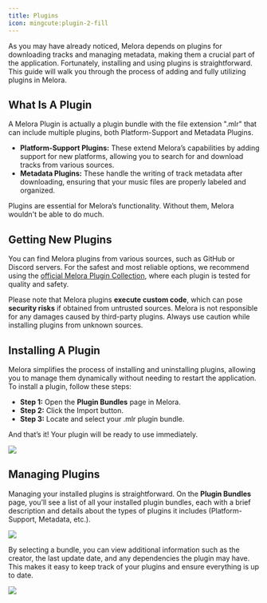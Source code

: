 ```yaml
---
title: Plugins
icon: mingcute:plugin-2-fill
---
```


As you may have already noticed, Melora depends on plugins for downloading tracks and managing metadata, making them a crucial part of the application. Fortunately, installing and using plugins is straightforward. This guide will walk you through the process of adding and fully utilizing plugins in Melora.


## What Is A Plugin
A Melora Plugin is actually a plugin bundle with the file extension ".mlr" that can include multiple plugins, both Platform-Support and Metadata Plugins.
- **Platform-Support Plugins:** These extend Melora’s capabilities by adding support for new platforms, allowing you to search for and download tracks from various sources.
- **Metadata Plugins:** These handle the writing of track metadata after downloading, ensuring that your music files are properly labeled and organized.

Plugins are essential for Melora’s functionality. Without them, Melora wouldn't be able to do much.


## Getting New Plugins
You can find Melora plugins from various sources, such as GitHub or Discord servers. For the safest and most reliable options, we recommend using the [official Melora Plugin Collection](/plugins.html), where each plugin is tested for quality and safety.

Please note that Melora plugins **execute custom code**, which can pose **security risks** if obtained from untrusted sources. Melora is not responsible for any damages caused by third-party plugins. Always use caution while installing plugins from unknown sources.


## Installing A Plugin
Melora simplifies the process of installing and uninstalling plugins, allowing you to manage them dynamically without needing to restart the application. To install a plugin, follow these steps:
- **Step 1:** Open the **Plugin Bundles** page in Melora.
- **Step 2:** Click the Import button.
- **Step 3:** Locate and select your .mlr plugin bundle.

And that’s it! Your plugin will be ready to use immediately.

![](/plugins/import.webp)


## Managing Plugins
Managing your installed plugins is straightforward. On the **Plugin Bundles** page, you’ll see a list of all your installed plugin bundles, each with a brief description and details about the types of plugins it includes (Platform-Support, Metadata, etc.).

![](/plugins/manage1.webp)

By selecting a bundle, you can view additional information such as the creator, the last update date, and any dependencies the plugin may have. This makes it easy to keep track of your plugins and ensure everything is up to date.

![](/plugins/manage2.webp)

